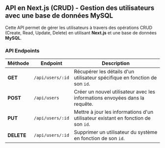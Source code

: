 ## API en Next.js (CRUD) - Gestion des utilisateurs avec une base de données MySQL

Cette API permet de gérer les utilisateurs à travers des opérations CRUD (Create, Read, Update, Delete) en utilisant **Next.js** et une base de données **MySQL**. 


### API Endpoints

| Méthode | Endpoint                 | Description                                                                 |
|---------|--------------------------|-----------------------------------------------------------------------------|
| **GET** | `/api/users/:id`         | Récupérer les détails d'un utilisateur spécifique en fonction de son `id`.  |
| **POST**| `/api/users`             | Créer un nouvel utilisateur avec les informations envoyées dans la requête. |
| **PUT** | `/api/users/:id`         | Mettre à jour les informations d'un utilisateur existant en fonction de son `id`. |
| **DELETE** | `/api/users/:id`      | Supprimer un utilisateur du système en fonction de son `id`.               |
